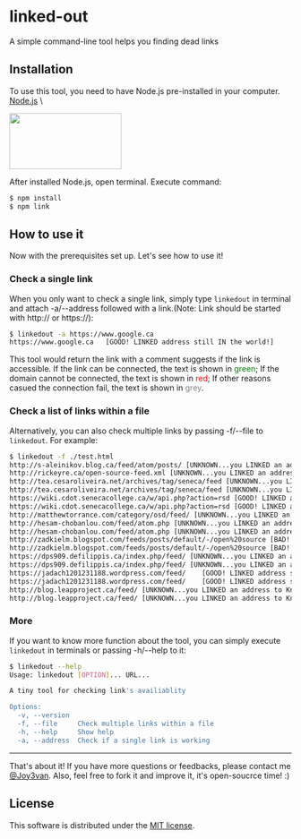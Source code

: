 # linked-out

A simple command-line tool helps you finding dead links

## Installation

To use this tool, you need to have Node.js pre-installed in your computer.
[Node.js](https://nodejs.org/en/download/) \

<img src="https://nodejs.org/static/images/logo.svg" width="200" height="100">

After installed Node.js, open terminal. Execute command:
```bash
$ npm install
$ npm link
```

## How to use it

Now with the prerequisites set up. Let's see how to use it!

### Check a single link

When you only want to check a single link, simply type ```linkedout``` in terminal and attach -a/--address followed with a link.(Note: Link should be started with http:// or https://):
```bash
$ linkedout -a https://www.google.ca 
https://www.google.ca   [GOOD! LINKED address still IN the world!]
```
This tool would return the link with a comment suggests if the link is accessible.
If the link can be connected, the text is shown in <span style="color:green">green</span>; If the domain cannot be connected, the text is shown in <span style="color:red">red</span>;
If other reasons casued the connection fail, the text is shown in <span style="color:grey">grey</span>.

### Check a list of links within a file

Alternatively, you can also check multiple links by passing -f/--file to ```linkedout```. For example:
```bash
$ linkedout -f ./test.html
http://s-aleinikov.blog.ca/feed/atom/posts/ [UNKNOWN...you LINKED an address to Knowhere?]
http://rickeyre.ca/open-source-feed.xml [UNKNOWN...you LINKED an address to Knowhere?]
http://tea.cesaroliveira.net/archives/tag/seneca/feed [UNKNOWN...you LINKED an address to Knowhere?]
http://tea.cesaroliveira.net/archives/tag/seneca/feed [UNKNOWN...you LINKED an address to Knowhere?]
https://wiki.cdot.senecacollege.ca/w/api.php?action=rsd [GOOD! LINKED address still IN the world!]
https://wiki.cdot.senecacollege.ca/w/api.php?action=rsd [GOOD! LINKED address still IN the world!]
http://matthewtorrance.com/category/osd/feed/ [UNKNOWN...you LINKED an address to Knowhere?]
http://hesam-chobanlou.com/feed/atom.php [UNKNOWN...you LINKED an address to Knowhere?]
http://hesam-chobanlou.com/feed/atom.php [UNKNOWN...you LINKED an address to Knowhere?]
http://zadkielm.blogspot.com/feeds/posts/default/-/open%20source [BAD! LINKED address is OUT of this dimension :(]
http://zadkielm.blogspot.com/feeds/posts/default/-/open%20source [BAD! LINKED address is OUT of this dimension :(]
https://dps909.defilippis.ca/index.php/feed/ [UNKNOWN...you LINKED an address to Knowhere?]
https://dps909.defilippis.ca/index.php/feed/ [UNKNOWN...you LINKED an address to Knowhere?]
https://jadach1201231188.wordpress.com/feed/    [GOOD! LINKED address still IN the world!]
https://jadach1201231188.wordpress.com/feed/    [GOOD! LINKED address still IN the world!]
http://blog.leapproject.ca/feed/ [UNKNOWN...you LINKED an address to Knowhere?]
http://blog.leapproject.ca/feed/ [UNKNOWN...you LINKED an address to Knowhere?]
```
### More

If you want to know more function about the tool, you can simply execute ```linkedout``` in terminals or passing -h/--help to it:
```bash
$ linkedout --help
Usage: linkedout [OPTION]... URL...

A tiny tool for checking link's availiablity

Options:
  -v, --version                                                        [boolean]
  -f, --file     Check multiple links within a file
  -h, --help     Show help                                             [boolean]
  -a, --address  Check if a single link is working                      [string]
```

---
That's about it! If you have more questions or feedbacks, please contact me [@Joy3van](https://github.com/Joy3van).
Also, feel free to fork it and improve it, it's open-soucrce time! :)

## License

This software is distributed under the [MIT license](https://github.com/Joy3van/linked-out/blob/main/LICENSE).
